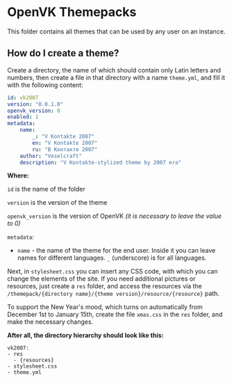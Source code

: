 # OpenVK Themepacks

This folder contains all themes that can be used by any user on an instance.

## How do I create a theme?

Create a directory, the name of which should contain only Latin letters and numbers, then create a file in that directory with a name `theme.yml`, and fill it with the following content:

```yaml
id: vk2007
version: "0.0.1.0"
openvk_version: 0
enabled: 1
metadata:
    name:
        _: "V Kontakte 2007"
        en: "V Kontakte 2007"
        ru: "В Контакте 2007"
    author: "Veselcraft"
    description: "V Kontakte-stylized theme by 2007 era"
```

**Where:**

`id` is the name of the folder

`version` is the version of the theme

`openvk_version` is the version of OpenVK *(it is necessary to leave the value to 0)*

`metadata`:

* `name` - the name of the theme for the end user. Inside it you can leave names for different languages. `_` (underscore) is for all languages.

Next, in `stylesheet.css` you can insert any CSS code, with which you can change the elements of the site. If you need additional pictures or resources, just create a `res` folder, and access the resources via the `/themepack/{directory name}/{theme version}/resource/{resource}` path.

To support the New Year's mood, which turns on automatically from December 1st to January 15th, create the file `xmas.css` in the `res` folder, and make the necessary changes.

**After all, the directory hierarchy should look like this:**

```
vk2007:
- res
  - {resources}
- stylesheet.css
- theme.yml
```
